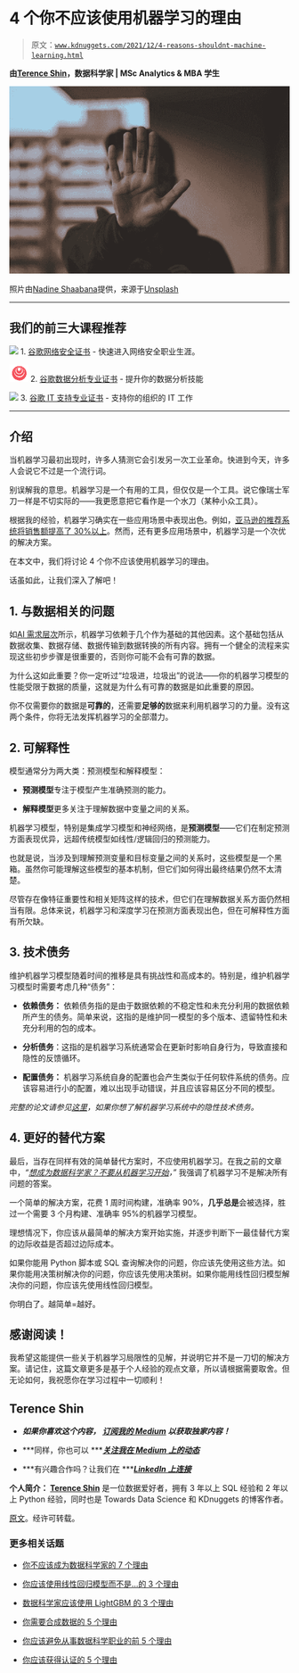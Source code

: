 # 4 个你不应该使用机器学习的理由

> 原文：[`www.kdnuggets.com/2021/12/4-reasons-shouldnt-machine-learning.html`](https://www.kdnuggets.com/2021/12/4-reasons-shouldnt-machine-learning.html)

**由[Terence Shin](https://www.linkedin.com/in/terenceshin/)，数据科学家 | MSc Analytics & MBA 学生**

![4 个你不应该使用机器学习的理由](img/977db7fcadc23ddf6ae042fd5b5843b2.png)

照片由[Nadine Shaabana](https://unsplash.com/@nadineshaabana?utm_source=unsplash&utm_medium=referral&utm_content=creditCopyText)提供，来源于[Unsplash](https://unsplash.com/s/photos/stop?utm_source=unsplash&utm_medium=referral&utm_content=creditCopyText)

* * *

## 我们的前三大课程推荐

![](img/0244c01ba9267c002ef39d4907e0b8fb.png) 1\. [谷歌网络安全证书](https://www.kdnuggets.com/google-cybersecurity) - 快速进入网络安全职业生涯。

![](img/e225c49c3c91745821c8c0368bf04711.png) 2\. [谷歌数据分析专业证书](https://www.kdnuggets.com/google-data-analytics) - 提升你的数据分析技能

![](img/0244c01ba9267c002ef39d4907e0b8fb.png) 3\. [谷歌 IT 支持专业证书](https://www.kdnuggets.com/google-itsupport) - 支持你的组织的 IT 工作

* * *

## 介绍

当机器学习最初出现时，许多人猜测它会引发另一次工业革命。快进到今天，许多人会说它不过是一个流行词。

别误解我的意思。机器学习是一个有用的工具，但仅仅是一个工具。说它像瑞士军刀一样是不切实际的——我更愿意把它看作是一个水刀（某种小众工具）。

根据我的经验，机器学习确实在一些应用场景中表现出色。例如，[亚马逊的推荐系统将销售额提高了 30%以上](https://evdelo.com/amazons-recommendation-algorithm-drives-35-of-its-sales/)。然而，还有更多应用场景中，机器学习是一个次优的解决方案。

在本文中，我们将讨论 4 个你不应该使用机器学习的理由。

话虽如此，让我们深入了解吧！

## 1\. 与数据相关的问题

如[AI 需求层次](https://hackernoon.com/the-ai-hierarchy-of-needs-18f111fcc007)所示，机器学习依赖于几个作为基础的其他因素。这个基础包括从数据收集、数据存储、数据传输到数据转换的所有内容。拥有一个健全的流程来实现这些初步步骤是很重要的，否则你可能不会有可靠的数据。

为什么这如此重要？你一定听过“垃圾进，垃圾出”的说法——你的机器学习模型的性能受限于数据的质量，这就是为什么有可靠的数据是如此重要的原因。

你不仅需要你的数据是**可靠的**，还需要**足够的**数据来利用机器学习的力量。没有这两个条件，你将无法发挥机器学习的全部潜力。

## 2\. 可解释性

模型通常分为两大类：预测模型和解释模型：

+   **预测模型**专注于模型产生准确预测的能力。

+   **解释模型**更多关注于理解数据中变量之间的关系。

机器学习模型，特别是集成学习模型和神经网络，是**预测模型**——它们在制定预测方面表现优异，远超传统模型如线性/逻辑回归的预测能力。

也就是说，当涉及到理解预测变量和目标变量之间的关系时，这些模型是一个黑箱。虽然你可能理解这些模型的基本机制，但它们如何得出最终结果仍然不太清楚。

尽管存在像特征重要性和相关矩阵这样的技术，但它们在理解数据关系方面仍然相当有限。总体来说，机器学习和深度学习在预测方面表现出色，但在可解释性方面有所欠缺。

## 3\. 技术债务

维护机器学习模型随着时间的推移是具有挑战性和高成本的。特别是，维护机器学习模型时需要考虑几种“债务”：

+   **依赖债务：** 依赖债务指的是由于数据依赖的不稳定性和未充分利用的数据依赖所产生的债务。简单来说，这指的是维护同一模型的多个版本、遗留特性和未充分利用的包的成本。

+   **分析债务**：这指的是机器学习系统通常会在更新时影响自身行为，导致直接和隐性的反馈循环。

+   **配置债务：** 机器学习系统自身的配置也会产生类似于任何软件系统的债务。应该容易进行小的配置，难以出现手动错误，并且应该容易区分不同的模型。

*完整的论文请参见*[*这里*](https://proceedings.neurips.cc/paper/2015/file/86df7dcfd896fcaf2674f757a2463eba-Paper.pdf)*，如果你想了解机器学习系统中的隐性技术债务。*

## 4\. 更好的替代方案

最后，当存在同样有效的简单替代方案时，不应使用机器学习。在我之前的文章中，*“*[*想成为数据科学家？不要从机器学习开始*](https://towardsdatascience.com/want-to-be-a-data-scientist-dont-learn-machine-learning-28e418d9af2f)*，”* 我强调了机器学习不是解决所有问题的答案。

一个简单的解决方案，花费 1 周时间构建，准确率 90%，**几乎总是**会被选择，胜过一个需要 3 个月构建、准确率 95%的机器学习模型。

理想情况下，你应该从最简单的解决方案开始实施，并逐步判断下一最佳替代方案的边际收益是否超过边际成本。

如果你能用 Python 脚本或 SQL 查询解决你的问题，你应该先使用这些方法。如果你能用决策树解决你的问题，你应该先使用决策树。如果你能用线性回归模型解决你的问题，你应该先使用线性回归模型。

你明白了。越简单=越好。

## 感谢阅读！

我希望这能提供一些关于机器学习局限性的见解，并说明它并不是一刀切的解决方案。请记住，这篇文章更多是基于个人经验的观点文章，所以请根据需要取舍。但无论如何，我祝愿你在学习过程中一切顺利！

## Terence Shin

+   ***如果你喜欢这个内容， ***[***订阅我的 Medium***](https://terenceshin.medium.com/subscribe)*** 以获取独家内容！***

+   ***同样，你也可以 ***[***关注我在 Medium 上的动态***](https://medium.com/@terenceshin)

+   ***有兴趣合作吗？让我们在 ***[***LinkedIn 上连接***](https://www.linkedin.com/in/terenceshin/)

**个人简介： [Terence Shin](https://www.linkedin.com/in/terenceshin/)** 是一位数据爱好者，拥有 3 年以上 SQL 经验和 2 年以上 Python 经验，同时也是 Towards Data Science 和 KDnuggets 的博客作者。

[原文](https://towardsdatascience.com/4-reasons-why-you-shouldnt-use-machine-learning-639d1d99fe11)。经许可转载。

### 更多相关话题

+   [你不应该成为数据科学家的 7 个理由](https://www.kdnuggets.com/7-reasons-why-you-shouldnt-become-a-data-scientist)

+   [你应该使用线性回归模型而不是…的 3 个理由](https://www.kdnuggets.com/2021/08/3-reasons-linear-regression-instead-neural-networks.html)

+   [数据科学家应该使用 LightGBM 的 3 个理由](https://www.kdnuggets.com/2022/01/data-scientists-reasons-lightgbm.html)

+   [你需要合成数据的 5 个理由](https://www.kdnuggets.com/2023/02/5-reasons-need-synthetic-data.html)

+   [你应该避免从事数据科学职业的前 5 个理由](https://www.kdnuggets.com/2022/04/top-5-reasons-avoid-data-science-career.html)

+   [你应该获得认证的 5 个理由](https://www.kdnuggets.com/2023/05/sas-5-reasons-get-certified.html)
